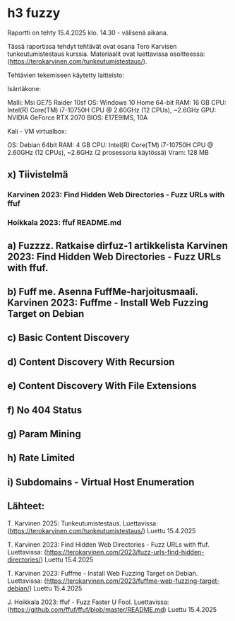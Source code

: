 # h3 fuzzy

Raportti on tehty 15.4.2025 klo. 14.30 - välisenä aikana.

Tässä raportissa tehdyt tehtävät ovat osana Tero Karvisen tunkeutumistestaus kurssia. Materiaalit ovat luettavissa osoitteessa: (https://terokarvinen.com/tunkeutumistestaus/).

Tehtävien tekemiseen käytetty laitteisto:

Isäntäkone:

Malli: Msi GE75 Raider 10sf OS: Windows 10 Home 64-bit RAM: 16 GB CPU: Intel(R) Core(TM) i7-10750H CPU @ 2.60GHz (12 CPUs), ~2.6GHz GPU: NVIDIA GeForce RTX 2070 BIOS: E17E9IMS, 10A

Kali - VM virtualbox:

OS: Debian 64bit RAM: 4 GB CPU: Intel(R) Core(TM) i7-10750H CPU @ 2.60GHz (12 CPUs), ~2.6GHz (2 prosessoria käytössä) Vram: 128 MB

## x) Tiivistelmä

### Karvinen 2023: Find Hidden Web Directories - Fuzz URLs with ffuf



### Hoikkala 2023: ffuf README.md



## a) Fuzzzz. Ratkaise dirfuz-1 artikkelista Karvinen 2023: Find Hidden Web Directories - Fuzz URLs with ffuf.



## b) Fuff me. Asenna FuffMe-harjoitusmaali. Karvinen 2023: Fuffme - Install Web Fuzzing Target on Debian



## c) Basic Content Discovery



## d) Content Discovery With Recursion



## e) Content Discovery With File Extensions



## f) No 404 Status



## g) Param Mining



## h) Rate Limited



## i) Subdomains - Virtual Host Enumeration



## Lähteet:

T. Karvinen 2025: Tunkeutumistestaus. Luettavissa: (https://terokarvinen.com/tunkeutumistestaus/) Luettu 15.4.2025

T. Karvinen 2023: Find Hidden Web Directories - Fuzz URLs with ffuf. Luettavissa: (https://terokarvinen.com/2023/fuzz-urls-find-hidden-directories/) Luettu 15.4.2025

T. Karvinen 2023: Fuffme - Install Web Fuzzing Target on Debian. Luettavissa: (https://terokarvinen.com/2023/fuffme-web-fuzzing-target-debian/) Luettu 15.4.2025

J. Hoikkala 2023: ffuf - Fuzz Faster U Fool. Luettavissa: (https://github.com/ffuf/ffuf/blob/master/README.md) Luettu 15.4.2025

